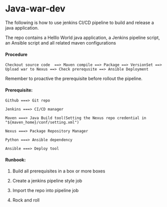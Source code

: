 # Java-war-dev

The following is how to use jenkins CI/CD pipeline to build and release a java application.

The repo contains a Helllo World java application, a Jenkins pipeline script, an Ansible script and all related maven configurations 

####  Procedure
```
Checkout source code  ==> Maven compile ==> Package ==> VersionSet ==> Upload war to Nexus ==> Check prerequsite ==> Ansible Deployment

```

Remember to proactive the prerequisite before rollout the pipeline.

#### Prerequisite:
```
Github ===> Git repo

Jenkins ===> CI/CD manager

Maven ===> Java Build tool(Setting the Nexus repo credential in "${maven_home}/conf/setting.xml")

Nexus ===> Package Repository Manager

Python ===> Ansible dependency

Ansible ===> Deploy tool

```

####  Runbook:

1. Build all prerequisites in a box or more boxes

2. Create a jenkins pipeline style job

3. Import the repo into pipeline job

4. Rock and roll
